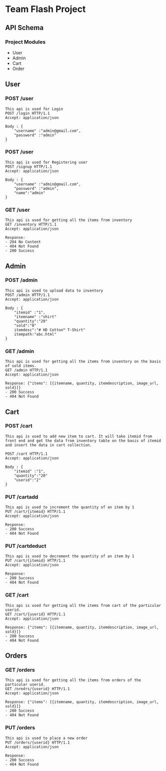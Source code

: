 # Team Flash Project

## API Schema

### Project Modules
- User
- Admin
- Cart
- Order

## User 

### POST /user
```
This api is used for Login
POST /login HTTP/1.1
Accept: application/json

Body : {
    "username" :"admin@gmail.com",
    "password" :"admin"
}
```

### POST /user
```
This api is used for Registering user
POST /signup HTTP/1.1
Accept: application/json

Body : {
    "username" :"admin@gmail.com",
    "password" :"admin",
    "name":"admin"
}
```

### GET /user
```
This api is used for getting all the items from inventory
GET /inventory HTTP/1.1
Accept: application/json

Response:
- 204 No Content
- 404 Not Found
- 200 Success
```

## Admin

### POST /admin
```
This api is used to upload data to inventory
POST /admin HTTP/1.1
Accept: application/json

Body : {
    "itemid" :"1",
    "itemname" :"shirt"
    "quantity":"20"
    "sold":"0"
    itemdesc":"# HD Cotton™ T-Shirt"
    itempath:"abc.html"
}

```
### GET /admin
```
This api is used for getting all the items from inventory on the basis of sold items.
GET /admin HTTP/1.1
Accept: application/json

Response: {"items": [{itemname, quantity, itemdescription, image_url, sold}]}
- 200 Success
- 404 Not Found
```


## Cart

### POST /cart
```
This api is used to add new item to cart. It will take itemid from
front end and get the data from inventory table on the basis of itemid
and insert the data in cart collection.

POST /cart HTTP/1.1
Accept: application/json

Body : {
    "itemid" :"1",
    "quantity":"20"
    "userid":"2"
}
```

### PUT /cartadd
```
This api is used to increment the quantity of an item by 1
PUT /cart/{itemid} HTTP/1.1
Accept: application/json

Response:
- 200 Success
- 404 Not Found

```
### PUT /cartdeduct
```
This api is used to decrement the quantity of an item by 1
PUT /cart/{itemid} HTTP/1.1
Accept: application/json

Response:
- 200 Success
- 404 Not Found
```

### GET /cart
```
This api is used for getting all the items from cart of the particular userid.
GET /cart/{userid} HTTP/1.1
Accept: application/json

Response: {"items": [{itemname, quantity, itemdescription, image_url, sold}]}
- 200 Success
- 404 Not Found
```

## Orders

### GET /orders
```
This api is used for getting all the items from orders of the particular userid.
GET /oredrs/{userid} HTTP/1.1
Accept: application/json

Response: {"items": [{itemname, quantity, itemdescription, image_url, sold}]}
- 200 Success
- 404 Not Found
```
### PUT /orders
```
This api is used to place a new order
PUT /orders/{userid} HTTP/1.1
Accept: application/json

Response:
- 200 Success
- 404 Not Found
```
